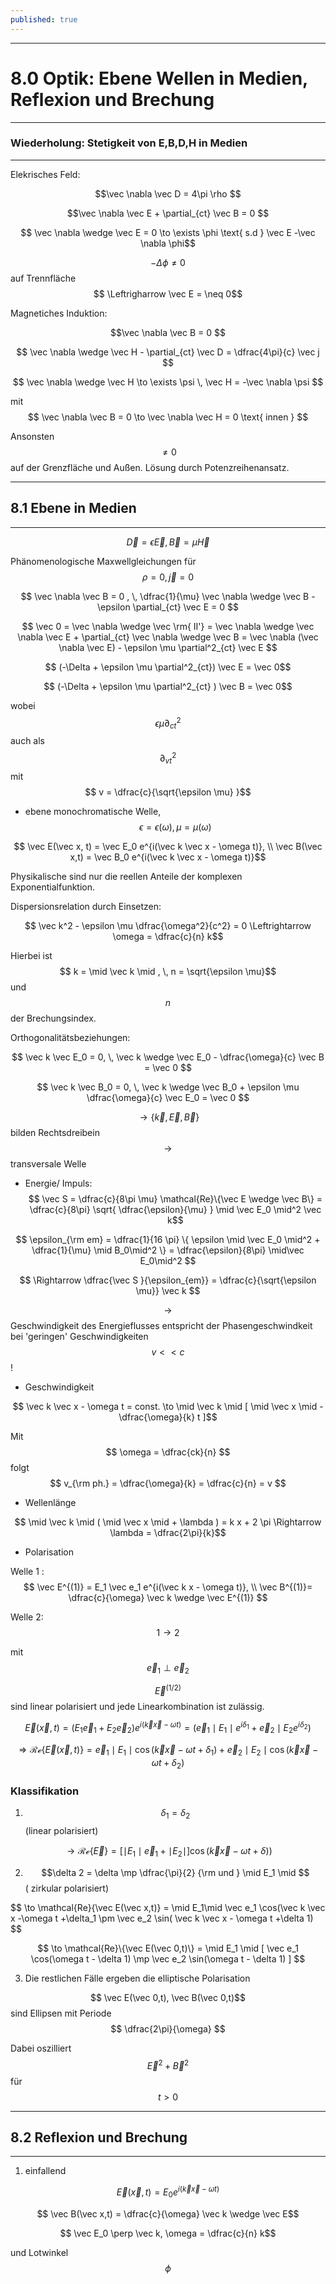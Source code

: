 ```yaml
---
published: true
---
```

---
# 8.0 Optik: Ebene Wellen in Medien, Reflexion und Brechung

---
### Wiederholung: Stetigkeit von E,B,D,H in Medien
---

Elekrisches Feld:

$$\vec \nabla \vec D = 4\pi \rho $$

$$\vec \nabla \vec E + \partial_{ct} \vec B = 0 $$

$$ \vec \nabla \wedge \vec E = 0 \to \exists \phi \text{ s.d } \vec E -\vec \nabla \phi$$

$$ -\Delta \phi \neq 0$$ auf Trennfläche $$ \Leftrigharrow \vec E = \neq 0$$

Magnetiches Induktion:


$$\vec \nabla \vec B = 0 $$

$$ \vec \nabla \wedge \vec H - \partial_{ct} \vec D = \dfrac{4\pi}{c} \vec j $$

$$ \vec \nabla \wedge \vec H \to \exists \psi \, \vec H = -\vec \nabla \psi $$

mit $$ \vec \nabla \vec B = 0 \to  \vec \nabla \vec H = 0 \text{ innen } $$

Ansonsten $$ \neq 0 $$ auf der Grenzfläche und Außen. Lösung durch Potenzreihenansatz.

---

## 8.1 Ebene in Medien

---

$$ \vec D = \epsilon \vec E , \vec B = \mu \vec H$$

Phänomenologische Maxwellgleichungen für $$ \rho = 0, \vec j = 0$$ 

$$ \vec \nabla \vec B = 0 , \,  \dfrac{1}{\mu} \vec \nabla \wedge \vec B  - \epsilon \partial_{ct} \vec E = 0 $$

$$ \vec 0 = \vec \nabla \wedge \vec \rm{ II'} = \vec \nabla \wedge \vec \nabla \vec E + \partial_{ct} \vec \nabla \wedge \vec B = \vec \nabla (\vec \nabla \vec E) - \epsilon \mu \partial^2_{ct} \vec E $$

$$ (-\Delta + \epsilon \mu \partial^2_{ct}) \vec E = \vec 0$$

$$ (-\Delta + \epsilon \mu  \partial^2_{ct} ) \vec B = \vec 0$$

wobei $$ \epsilon \mu  \partial^2_{ct} $$ auch als $$ \partial^2_{vt} $$ mit $$ v = \dfrac{c}{\sqrt{\epsilon \mu} }$$

- ebene monochromatische Welle, $$ \epsilon = \epsilon(\omega), \mu = \mu(\omega) $$

$$ \vec E(\vec x, t) =  \vec E_0 e^{i(\vec k \vec x - \omega t)}, \\ \vec B(\vec x,t) = \vec B_0 e^{i(\vec k \vec x - \omega t)}$$

Physikalische sind nur die reellen Anteile der komplexen Exponentialfunktion.

Dispersionsrelation durch Einsetzen:

$$ \vec k^2 - \epsilon \mu \dfrac{\omega^2}{c^2} = 0 \Leftrightarrow \omega = \dfrac{c}{n} k$$

Hierbei ist $$ k = \mid \vec k \mid , \, n = \sqrt{\epsilon \mu}$$ und $$n$$ der Brechungsindex.

Orthogonalitätsbeziehungen:

$$ \vec k \vec E_0 = 0, \, \vec k \wedge \vec E_0 - \dfrac{\omega}{c}  \vec B = \vec 0 $$

$$ \vec k \vec B_0 = 0, \, \vec k \wedge \vec B_0 + \epsilon \mu  \dfrac{\omega}{c} \vec E_0 = \vec 0 $$

$$ \to \{ \vec k, \vec E, \vec B \}$$ bilden Rechtsdreibein $$\to$$ transversale Welle

- Energie/ Impuls:
$$ \vec S  = \dfrac{c}{8\pi \mu} \mathcal{Re}\{\vec E \wedge \vec B\} = \dfrac{c}{8\pi} \sqrt{ \dfrac{\epsilon}{\mu} } \mid \vec E_0 \mid^2 \vec k$$

$$ \epsilon_{\rm em} = \dfrac{1}{16 \pi} \{ \epsilon \mid \vec E_0 \mid^2 + \dfrac{1}{\mu} \mid B_0\mid^2 \} = \dfrac{\epsilon}{8\pi} \mid\vec E_0\mid^2 $$

$$ \Rightarrow \dfrac{\vec S }{\epsilon_{em}} = \dfrac{c}{\sqrt{\epsilon \mu}} \vec k $$

$$ \to $$ Geschwindigkeit des Energieflusses entspricht der Phasengeschwindkeit bei 'geringen' Geschwindigkeiten $$ v << c $$!

- Geschwindigkeit

$$ \vec k \vec x - \omega t = const. \to \mid \vec k \mid [ \mid \vec x \mid - \dfrac{\omega}{k} t ]$$

Mit $$ \omega = \dfrac{ck}{n} $$ folgt $$ v_{\rm ph.} = \dfrac{\omega}{k} = \dfrac{c}{n} = v $$

- Wellenlänge 

$$ \mid \vec k \mid ( \mid \vec x \mid + \lambda ) = k x + 2 \pi \Rightarrow \lambda = \dfrac{2\pi}{k}$$

- Polarisation

Welle 1 : $$ \vec E^{(1)} = E_1 \vec e_1 e^{i(\vec k x - \omega t)}, \\ \vec B^{(1)}= \dfrac{c}{\omega} \vec k \wedge \vec E^{(1)} $$

Welle 2: $$ 1 \to 2 $$ 

mit $$ \vec e_1 \perp \vec e_2 $$ 

$$ \vec E^{(1/2)} $$ sind linear polarisiert und jede Linearkombination ist zulässig.

$$ \vec E(\vec x,t) = ( E_1 \vec e_1 + E_2 \vec e_2) e^{i(\vec k \vec x -\omega t)} = (\vec e_1 \mid E_1 \mid e^{i\delta_1} + \vec e_2 \mid E_2 e^{i\delta_2})$$

$$ \Rightarrow \mathcal{Re}\{\vec E(\vec x,t) \} = \vec e_1 \mid E_1\mid \cos(\vec k\vec x - \omega t+ \delta_1) + \vec e_2 \mid E_2\mid \cos(\vec k\vec x - \omega t+ \delta_2) $$

### Klassifikation

1. $$\delta_1 = \delta_2 $$ (linear polarisiert)

$$\to \mathcal{Re}\{\vec E \} = [\mid E_1\mid \vec e_1 + \mid E_2 \mid ] \cos(\vec k \vec x - \omega t + \delta) ) $$

2. $$\delta 2 = \delta \mp \dfrac{\pi}{2} {\rm und } \mid E_1 \mid $$ ( zirkular polarisiert)

$$ \to \mathcal{Re}{\vec E(\vec x,t)\} = \mid E_1\mid \vec e_1 \cos(\vec k \vec x -\omega t +\delta_1 \pm \vec e_2 \sin( \vec k \vec x - \omega t +\delta 1) $$

$$ \to \mathcal{Re}\{\vec E(\vec 0,t)\} = \mid E_1 \mid [ \vec e_1 \cos(\omega t - \delta 1) \mp \vec e_2 \sin(\omega t - \delta 1) ] $$

3. Die restlichen Fälle ergeben die elliptische Polarisation

$$ \vec E(\vec 0,t), \vec B(\vec 0,t)$$ sind Ellipsen mit Periode $$ \dfrac{2\pi}{\omega} $$

Dabei oszilliert $$ \vec E^2 + \vec B^2 $$ für $$ t>0$$

---

## 8.2 Reflexion und Brechung

---

1. einfallend

$$ \vec E(\vec x,t) = E_0 e^{i(\vec k \vec x -\omega t)} $$

$$ \vec B(\vec x,t) = \dfrac{c}{\omega} \vec k \wedge \vec E$$

$$ \vec E_0 \perp \vec k, \omega = \dfrac{c}{n} k$$

und Lotwinkel $$ \phi $$